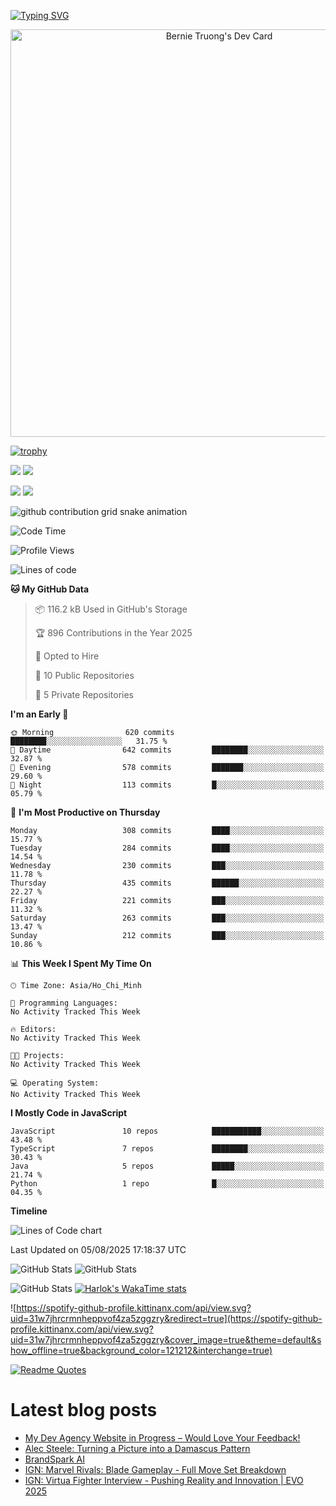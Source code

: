 [![Typing SVG](https://readme-typing-svg.demolab.com?font=Fira+Code&pause=1000&color=F37022&center=true&vCenter=true&random=true&width=435&lines=A+Senior+Student+at+FPT+University;A+Member+of+Japanese+Software+Club;A+Passionate+and+Curiosity+Developer)](https://git.io/typing-svg)

<div align="center">
   <a href="https://app.daily.dev/bernietruong">
      <img src="./devcard.png" width="652" alt="Bernie Truong's Dev Card"/>
   </a>
</div>

[![trophy](https://github-profile-trophy.vercel.app/?username=i-am-truong&theme=buddhism)](https://github.com/ryo-ma/github-profile-trophy)

![](https://raw.githubusercontent.com/i-am-truong/i-am-truong/master/generated/languages.svg#gh-dark-mode-only)
![](https://raw.githubusercontent.com/i-am-truong/i-am-truong/master/generated/overview.svg#gh-dark-mode-only)

![](https://raw.githubusercontent.com/i-am-truong/i-am-truong/master/generated/overview.svg#gh-light-mode-only)
![](https://raw.githubusercontent.com/i-am-truong/i-am-truong/master/generated/languages.svg#gh-light-mode-only)

<picture>
  <source
    media="(prefers-color-scheme: dark)"
    srcset="https://raw.githubusercontent.com/i-am-truong/i-am-truong/output/github-contribution-grid-snake-dark.svg"
  />
  <source
    media="(prefers-color-scheme: light)"
    srcset="https://raw.githubusercontent.com/i-am-truong/i-am-truong/output/github-contribution-grid-snake.svg"
  />
  <img
    alt="github contribution grid snake animation"
    src="https://raw.githubusercontent.com/i-am-truong/i-am-truong/output/github-contribution-grid-snake.svg"
  />
</picture>

<!--START_SECTION:waka-->
![Code Time](http://img.shields.io/badge/Code%20Time-14%20hrs%2031%20mins-blue)

![Profile Views](http://img.shields.io/badge/Profile%20Views-629-blue)

![Lines of code](https://img.shields.io/badge/From%20Hello%20World%20I%27ve%20Written-581.2%20thousand%20lines%20of%20code-blue)

**🐱 My GitHub Data** 

> 📦 116.2 kB Used in GitHub's Storage 
 > 
> 🏆 896 Contributions in the Year 2025
 > 
> 💼 Opted to Hire
 > 
> 📜 10 Public Repositories 
 > 
> 🔑 5 Private Repositories 
 > 
**I'm an Early 🐤** 

```text
🌞 Morning                620 commits         ████████░░░░░░░░░░░░░░░░░   31.75 % 
🌆 Daytime                642 commits         ████████░░░░░░░░░░░░░░░░░   32.87 % 
🌃 Evening                578 commits         ███████░░░░░░░░░░░░░░░░░░   29.60 % 
🌙 Night                  113 commits         █░░░░░░░░░░░░░░░░░░░░░░░░   05.79 % 
```
📅 **I'm Most Productive on Thursday** 

```text
Monday                   308 commits         ████░░░░░░░░░░░░░░░░░░░░░   15.77 % 
Tuesday                  284 commits         ████░░░░░░░░░░░░░░░░░░░░░   14.54 % 
Wednesday                230 commits         ███░░░░░░░░░░░░░░░░░░░░░░   11.78 % 
Thursday                 435 commits         ██████░░░░░░░░░░░░░░░░░░░   22.27 % 
Friday                   221 commits         ███░░░░░░░░░░░░░░░░░░░░░░   11.32 % 
Saturday                 263 commits         ███░░░░░░░░░░░░░░░░░░░░░░   13.47 % 
Sunday                   212 commits         ███░░░░░░░░░░░░░░░░░░░░░░   10.86 % 
```


📊 **This Week I Spent My Time On** 

```text
🕑︎ Time Zone: Asia/Ho_Chi_Minh

💬 Programming Languages: 
No Activity Tracked This Week

🔥 Editors: 
No Activity Tracked This Week

🐱‍💻 Projects: 
No Activity Tracked This Week

💻 Operating System: 
No Activity Tracked This Week
```

**I Mostly Code in JavaScript** 

```text
JavaScript               10 repos            ███████████░░░░░░░░░░░░░░   43.48 % 
TypeScript               7 repos             ████████░░░░░░░░░░░░░░░░░   30.43 % 
Java                     5 repos             █████░░░░░░░░░░░░░░░░░░░░   21.74 % 
Python                   1 repo              █░░░░░░░░░░░░░░░░░░░░░░░░   04.35 % 
```



**Timeline**

![Lines of Code chart](https://raw.githubusercontent.com/i-am-truong/i-am-truong/master/assets/bar_graph.png)


 Last Updated on 05/08/2025 17:18:37 UTC
<!--END_SECTION:waka-->

![GitHub Stats](https://github-readme-stats.vercel.app/api?username=i-am-truong&show=reviews,discussions_started,discussions_answered,prs_merged,prs_merged_percentage&theme=ambient_gradient&rank_icon=percentile&show_icons=true&include_all_commits=true&hide_border=true&count_private=true)
![GitHub Stats](https://streak-stats.demolab.com?user=i-am-truong&theme=ambient_gradient&hide_border=true)

![GitHub Stats](https://github-readme-stats.vercel.app/api/top-langs/?username=i-am-truong&theme=ambient_gradient&show_icons=true&hide_border=true&layout=compact)
[![Harlok's WakaTime stats](https://github-readme-stats.vercel.app/api/wakatime?username=iamtruong&theme=ambient_gradient&layout=compact&custom_title=Bernie%20Truong's%20WakaTime%20Stats)](https://github.com/anuraghazra/github-readme-stats)

![https://spotify-github-profile.kittinanx.com/api/view.svg?uid=31w7jhrcrmnheppvof4za5zggzry&redirect=true](https://spotify-github-profile.kittinanx.com/api/view.svg?uid=31w7jhrcrmnheppvof4za5zggzry&cover_image=true&theme=default&show_offline=true&background_color=121212&interchange=true)

[![Readme Quotes](https://quotes-github-readme.vercel.app/api?type=horizontal&theme=github_blue)](https://github.com/piyushsuthar/github-readme-quotes)


# Latest blog posts
<!-- BLOG-POST-LIST:START -->
- [My Dev Agency Website in Progress – Would Love Your Feedback!](https://dev.to/akram_bgh_9e8b40f1e96af39/my-dev-agency-website-in-progress-would-love-your-feedback-2icj)
- [Alec Steele: Turning a Picture into a Damascus Pattern](https://dev.to/maker_youtube/alec-steele-turning-a-picture-into-a-damascus-pattern-1m3o)
- [BrandSpark AI](https://dev.to/ik_8a78062fd65be769dd835/brandspark-ai-3pb0)
- [IGN: Marvel Rivals: Blade Gameplay - Full Move Set Breakdown](https://dev.to/gg_news/ign-marvel-rivals-blade-gameplay-full-move-set-breakdown-2bp8)
- [IGN: Virtua Fighter Interview - Pushing Reality and Innovation | EVO 2025](https://dev.to/gg_news/ign-virtua-fighter-interview-pushing-reality-and-innovation-evo-2025-3858)
<!-- BLOG-POST-LIST:END -->

<!-- START gadpp -->

